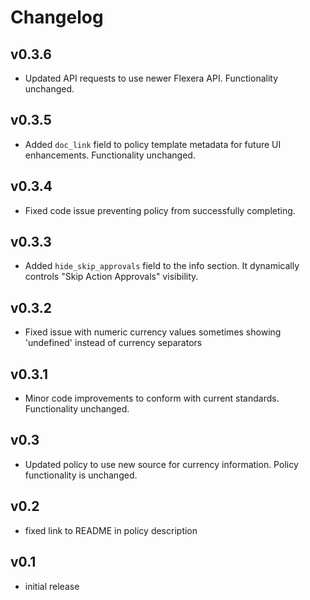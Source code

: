 # Changelog

## v0.3.6

- Updated API requests to use newer Flexera API. Functionality unchanged.

## v0.3.5

- Added `doc_link` field to policy template metadata for future UI enhancements. Functionality unchanged.

## v0.3.4

- Fixed code issue preventing policy from successfully completing.

## v0.3.3

- Added `hide_skip_approvals` field to the info section. It dynamically controls "Skip Action Approvals" visibility.

## v0.3.2

- Fixed issue with numeric currency values sometimes showing 'undefined' instead of currency separators

## v0.3.1

- Minor code improvements to conform with current standards. Functionality unchanged.

## v0.3

- Updated policy to use new source for currency information. Policy functionality is unchanged.

## v0.2

- fixed link to README in policy description

## v0.1

- initial release
